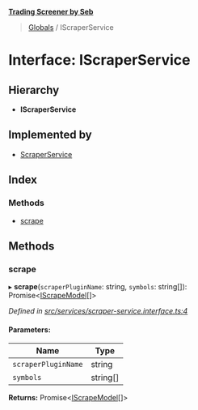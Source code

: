 **[Trading Screener by Seb](../README.md)**

> [Globals](../globals.md) / IScraperService

# Interface: IScraperService

## Hierarchy

* **IScraperService**

## Implemented by

* [ScraperService](../classes/scraperservice.md)

## Index

### Methods

* [scrape](iscraperservice.md#scrape)

## Methods

### scrape

▸ **scrape**(`scraperPluginName`: string, `symbols`: string[]): Promise\<[IScrapeModel](iscrapemodel.md)[]>

*Defined in [src/services/scraper-service.interface.ts:4](https://github.com/wiewiur667/TradingScreener/blob/0537031/src/services/scraper-service.interface.ts#L4)*

#### Parameters:

Name | Type |
------ | ------ |
`scraperPluginName` | string |
`symbols` | string[] |

**Returns:** Promise\<[IScrapeModel](iscrapemodel.md)[]>
